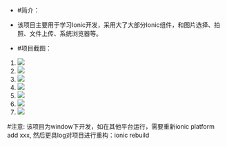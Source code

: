  *  #简介：
*   该项目主要用于学习Ionic开发，采用大了大部分Ionic组件，和图片选择、拍照、文件上传、系统浏览器等。

*   #项目截图：
1. ![](https://github.com/DaLeiGe/Ionic-shundai/blob/master/readmeimg/1.PNG)
1. ![](https://github.com/DaLeiGe/Ionic-shundai/blob/master/readmeimg/2.PNG)
1. ![](https://github.com/DaLeiGe/Ionic-shundai/blob/master/readmeimg/3.PNG)
1. ![](https://github.com/DaLeiGe/Ionic-shundai/blob/master/readmeimg/4.PNG)
1. ![](https://github.com/DaLeiGe/Ionic-shundai/blob/master/readmeimg/5.PNG)
1. ![](https://github.com/DaLeiGe/Ionic-shundai/blob/master/readmeimg/6.PNG)
1. ![](https://github.com/DaLeiGe/Ionic-shundai/blob/master/readmeimg/7.PNG)

  #注意:
  该项目为window下开发，如在其他平台运行，需要重新ionic platform add  xxx,
  然后更具log对项目进行重构：ionic rebuild
